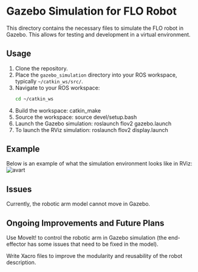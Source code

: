 # Gazebo Simulation for FLO Robot

This directory contains the necessary files to simulate the FLO robot in Gazebo. This allows for testing and development in a virtual environment.

## Usage

1. Clone the repository.
2. Place the `gazebo_simulation` directory into your ROS workspace, typically `~/catkin_ws/src/`.
3. Navigate to your ROS workspace:
   ```sh
   cd ~/catkin_ws
4. Build the workspace:
    catkin_make
5. Source the workspace:
    source devel/setup.bash
6. Launch the Gazebo simulation:
    roslaunch flov2 gazebo.launch
7. To launch the RViz simulation:
    roslaunch flov2 display.launch

## Example
Below is an example of what the simulation environment looks like in RViz:
![avart](./image/rviz.png)

## Issues
Currently, the robotic arm model cannot move in Gazebo.

## Ongoing Improvements and Future Plans

Use MoveIt! to control the robotic arm in Gazebo simulation (the end-effector has some issues that need to be fixed in the model).

Write Xacro files to improve the modularity and reusability of the robot description.